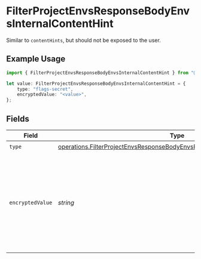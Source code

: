 # FilterProjectEnvsResponseBodyEnvsInternalContentHint

Similar to `contentHints`, but should not be exposed to the user.

## Example Usage

```typescript
import { FilterProjectEnvsResponseBodyEnvsInternalContentHint } from "@vercel/sdk/models/operations";

let value: FilterProjectEnvsResponseBodyEnvsInternalContentHint = {
    type: "flags-secret",
    encryptedValue: "<value>",
};
```

## Fields

| Field                                                                                                                                                                      | Type                                                                                                                                                                       | Required                                                                                                                                                                   | Description                                                                                                                                                                |
| -------------------------------------------------------------------------------------------------------------------------------------------------------------------------- | -------------------------------------------------------------------------------------------------------------------------------------------------------------------------- | -------------------------------------------------------------------------------------------------------------------------------------------------------------------------- | -------------------------------------------------------------------------------------------------------------------------------------------------------------------------- |
| `type`                                                                                                                                                                     | [operations.FilterProjectEnvsResponseBodyEnvsResponse200ApplicationJson3Type](../../models/operations/filterprojectenvsresponsebodyenvsresponse200applicationjson3type.md) | :heavy_check_mark:                                                                                                                                                         | N/A                                                                                                                                                                        |
| `encryptedValue`                                                                                                                                                           | *string*                                                                                                                                                                   | :heavy_check_mark:                                                                                                                                                         | Contains the `value` of the env variable, encrypted with a special key to make decryption possible in the subscriber Lambda.                                               |